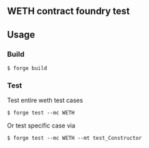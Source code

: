 ## WETH contract foundry test

## Usage

### Build

```shell
$ forge build
```

### Test

Test entire weth test cases
```shell
$ forge test --mc WETH
```
Or test specific case via
```shell
$ forge test --mc WETH --mt test_Constructor
```